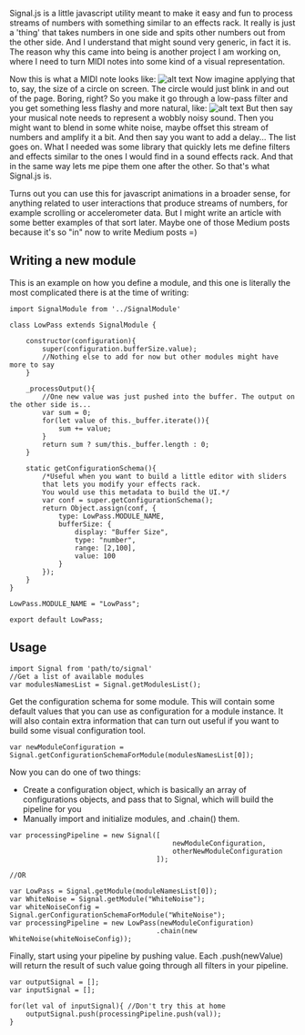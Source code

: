 Signal.js is a little javascript utility meant to make it easy and fun to process streams of numbers with something similar to an effects rack. It really is just a 'thing' that takes numbers in one side and spits other numbers out from the other side. And I understand that might sound very generic, in fact it is. The reason why this came into being is another project I am working on, where I need to turn MIDI notes into some kind of a visual representation.

Now this is what a MIDI note looks like:
![alt text](/Signal.js/squarewave.png "Square wave")
Now imagine applying that to, say, the size of a circle on screen. The circle would just blink in and out of the page. Boring, right?
So you make it go through a low-pass filter and you get something less flashy and more natural, like:
![alt text](/Signal.js/lowpass.png "Square wave after lowpass")
But then say your musical note needs to represent a wobbly noisy sound. Then you might want to blend in some white noise, maybe offset this stream of numbers and amplify it a bit. And then say you want to add a delay... The list goes on. What I needed was some library that quickly lets me define filters and effects similar to the ones I would find in a sound effects rack. And that in the same way lets me pipe them one after the other. So that's what Signal.js is.

Turns out you can use this for javascript animations in a broader sense, for anything related to user interactions that produce streams of numbers, for example scrolling or accelerometer data. But I might write an article with some better examples of that sort later. Maybe one of those Medium posts because it's so "in" now to write Medium posts =)

## Writing a new module
This is an example on how you define a module, and this one is literally the most complicated there is at the time of writing:
```
import SignalModule from '../SignalModule'

class LowPass extends SignalModule {

    constructor(configuration){
        super(configuration.bufferSize.value);
        //Nothing else to add for now but other modules might have more to say
    }

    _processOutput(){
        //One new value was just pushed into the buffer. The output on the other side is...
        var sum = 0;
        for(let value of this._buffer.iterate()){
            sum += value;
        }
        return sum ? sum/this._buffer.length : 0;
    }

    static getConfigurationSchema(){
        /*Useful when you want to build a little editor with sliders
        that lets you modify your effects rack.
        You would use this metadata to build the UI.*/
        var conf = super.getConfigurationSchema();
        return Object.assign(conf, {
            type: LowPass.MODULE_NAME,
            bufferSize: {
                display: "Buffer Size",
                type: "number",
                range: [2,100],
                value: 100
            }
        });
    }
}

LowPass.MODULE_NAME = "LowPass";

export default LowPass;
```

## Usage

```
import Signal from 'path/to/signal'
//Get a list of available modules
var modulesNamesList = Signal.getModulesList();
```

Get the configuration schema for some module. This will contain some default values that you can use as configuration for a module instance. It will also contain extra information that can turn out useful if you want to build some visual configuration tool.

```
var newModuleConfiguration = Signal.getConfigurationSchemaForModule(modulesNamesList[0]);
```

Now you can do one of two things:
- Create a configuration object, which is basically an array of configurations objects, and pass that to Signal, which will build the pipeline for you
- Manually import and initialize modules, and .chain() them.

```
var processingPipeline = new Signal([
                                        newModuleConfiguration,
                                        otherNewModuleConfiguration
                                    ]);

//OR

var LowPass = Signal.getModule(moduleNamesList[0]);
var WhiteNoise = Signal.getModule("WhiteNoise");
var whiteNoiseConfig = Signal.gerConfigurationSchemaForModule("WhiteNoise");
var processingPipeline = new LowPass(newModuleConfiguration)
                                    .chain(new WhiteNoise(whiteNoiseConfig));
```

Finally, start using your pipeline by pushing value. Each .push(newValue) will return the result of such value going through all filters in your pipeline.


```
var outputSignal = [];
var inputSignal = [];

for(let val of inputSignal){ //Don't try this at home
    outputSignal.push(processingPipeline.push(val));
}
```
